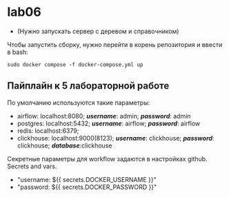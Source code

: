 # lab06

* (Нужно запускать сервер с деревом и справочником)

Чтобы запустить сборку, нужно перейти в корень репозитория и ввести в bash:
```
sudo docker compose -f docker-compose.yml up
```


## Пайплайн к 5 лабораторной работе

По умолчанию используются такие параметры:

* airflow:    localhost:8080; ***username***: admin; ***password***: admin
* postgres:   localhost:5432; ***username***: airflow; ***password***: airflow
* redis:      localhost:6379;
* clickhouse: localhost:9000(8123); ***username***: clickhouse; ***password***: clickhouse; ***database***:clickhouse


Секретные параметры для workflow задаются в настройках github. 
Secrets and vars.
* "username: ${{ secrets.DOCKER_USERNAME }}"
* "password: ${{ secrets.DOCKER_PASSWORD }}"
